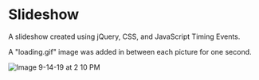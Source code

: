 # Slideshow

A slideshow created using jQuery, CSS, and JavaScript Timing Events.

A "loading.gif" image was added in between each picture for one second.

![Image 9-14-19 at 2 10 PM](https://user-images.githubusercontent.com/47063288/64912169-6f0f8680-d6f9-11e9-934c-8cbaaa46a1c0.jpg)
